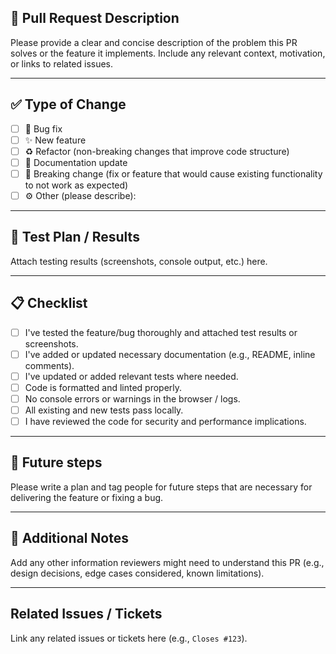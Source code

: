 ## 📄 Pull Request Description

Please provide a clear and concise description of the problem this PR solves or the feature it implements. Include any relevant context, motivation, or links to related issues.

---

## ✅ Type of Change

<!-- Check the relevant option(s) below -->

- [ ] 🐛 Bug fix
- [ ] ✨ New feature
- [ ] ♻️ Refactor (non-breaking changes that improve code structure)
- [ ] 📝 Documentation update
- [ ] 🚨 Breaking change (fix or feature that would cause existing functionality to not work as expected)
- [ ] ⚙️ Other (please describe):

---

## 🧪 Test Plan / Results

Attach testing results (screenshots, console output, etc.) here.

---

## 📋 Checklist

- [ ] I've tested the feature/bug thoroughly and attached test results or screenshots.
- [ ] I've added or updated necessary documentation (e.g., README, inline comments).
- [ ] I've updated or added relevant tests where needed.
- [ ] Code is formatted and linted properly.
- [ ] No console errors or warnings in the browser / logs.
- [ ] All existing and new tests pass locally.
- [ ] I have reviewed the code for security and performance implications.

---

## 🚀 Future steps

Please write a plan and tag people for future steps that are necessary for delivering the feature or fixing a bug.

---

## 💬 Additional Notes

Add any other information reviewers might need to understand this PR (e.g., design decisions, edge cases considered, known limitations).

---

## Related Issues / Tickets

Link any related issues or tickets here (e.g., `Closes #123`).

